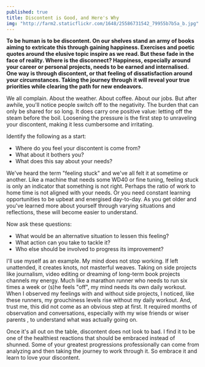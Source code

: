 ```yaml
---
published: true
title: Discontent is Good, and Here's Why
img: "http://farm2.staticflickr.com/1648/25586731542_79955b7b5a_b.jpg"
---
```

**To be human is to be discontent. On our shelves stand an army of books aiming to extricate this through gaining happiness. Exercises and poetic quotes around the elusive topic inspire as we read. But these fade in the face of reality. Where is the disconnect? Happiness, especially around your career or personal projects, needs to be earned and internalised. One way is through discontent, or that feeling of dissatisfaction around your circumstances. Taking the journey through it will reveal your true priorities while clearing the path for new endeavors.** 

We all complain. About the weather. About coffee. About our jobs. But after awhile, you'll notice people switch off to the negativity. The burden that can only be shared for so long. It does carry one positive value: letting off the steam before the boil. Loosening the pressure is the first step to unraveling your discontent, making it less cumbersome and irritating.

Identify the following as a start:  
 *  Where do you feel your discontent is come from?  
 *  What about it bothers you?  
 *  What does this say about your needs?  

We've heard the term "feeling stuck" and we've all felt it at sometime or another. Like a machine that needs some WD40 or fine tuning, feeling stuck is only an indicator that something is not right. Perhaps the ratio of work to home time is not aligned with your needs. Or you need constant learning opportunities to be upbeat and energised day-to-day. As you get older and you've learned more about yourself through varying situations and reflections, these will become easier to understand. 

Now ask these questions:  
 *  What would be an alternative situation to lessen this feeling?  
 *  What action can you take to tackle it?  
 *  Who else should be involved to progress its improvement?  

I'll use myself as an example. My mind does not stop working. If left unattended, it creates knots, not masterful weaves. Taking on side projects like journalism, video editing or dreaming of long-term book projects channels my energy. Much like a marathon runner who needs to run six times a week or (s)he feels "off", my mind needs its own daily workout. When I observed my feelings with and without side projects, I noticed, like these runners, my grouchiness levels rise without my daily workout. And, trust me, this did not come as an obvious step at first. It required months of observation and conversations, especially with my wise friends or wiser parents , to understand what was actually going on. 

Once it's all out on the table, discontent does not look to bad. I find it to be one of the healthiest reactions that should be embraced instead of shunned. Some of your greatest progressions professionally can come from analyzing and then taking the journey to work through it. So embrace it and learn to love your discontent. 
